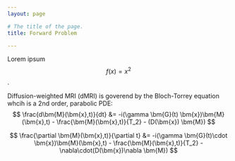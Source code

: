 ```yaml
---
layout: page

# The title of the page.
title: Forward Problem

---
```


Lorem ipsum $$ f(x) = x^2 $$.

Diffusion-weighted MRI (dMRI) is goverend by the Bloch-Torrey equation whcih is a 2nd order, parabolic PDE: 
$$ 
\frac{d\bm{M}(\bm{x},t)}{dt} &= -i(\gamma \bm{G}(t) \bm{x})\bm{M}(\bm{x},t) - \frac{\bm{M}(\bm{x},t)}{T_2} - (D(\bm{x}) \bm{M}) 
$$


$$
\frac{\partial \bm{M}(\bm{x},t)}{\partial t} &= 
-i(\gamma \bm{G}(t)\cdot \bm{x})\bm{M}(\bm{x},t) - \frac{\bm{M}(\bm{x},t)}{T_2} - \nabla\cdot(D(\bm{x})\nabla \bm{M})
$$
